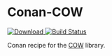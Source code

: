 # Conan-COW

[ ![Download](https://api.bintray.com/packages/rikdev/conan/COW%3Arikdev/images/download.svg) ](https://bintray.com/rikdev/conan/COW%3Arikdev/_latestVersion)
[![Build Status](https://travis-ci.org/rikdev/conan-cow.svg?branch=master)](https://travis-ci.org/rikdev/conan-cow)

Conan recipe for the [COW](https://github.com/rikdev/cow) library.
